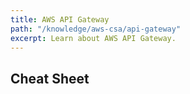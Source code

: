 ```yaml
---
title: AWS API Gateway
path: "/knowledge/aws-csa/api-gateway"
excerpt: Learn about AWS API Gateway.
---
```


## Cheat Sheet